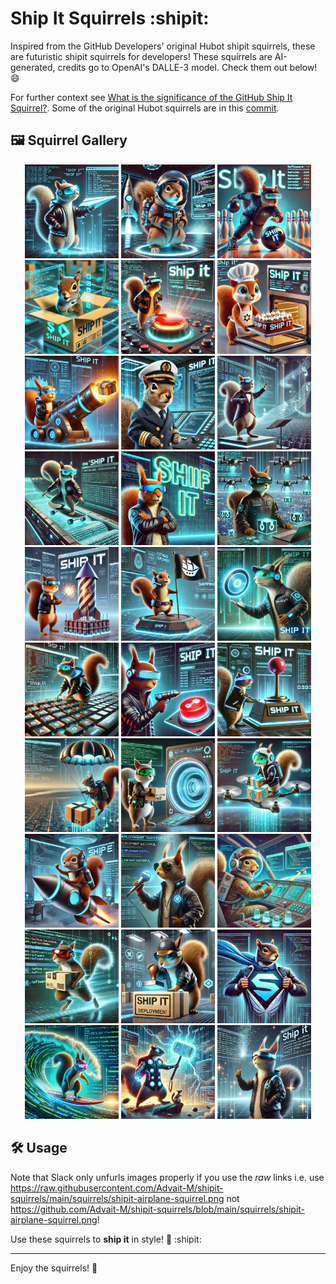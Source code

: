 # Ship It Squirrels :shipit:

Inspired from the GitHub Developers' original Hubot shipit squirrels, these are futuristic shipit squirrels for developers! These squirrels are AI-generated, credits go to OpenAI's DALLE-3 model. Check them out below! 😄

For further context see [What is the significance of the GitHub Ship It Squirrel?](https://www.quora.com/On-GitHub-what-is-the-significance-of-the-Ship-It-squirrel). Some of the original Hubot squirrels are in this [commit](https://github.com/github/hubot-scripts/commit/247310f83e8f0a33230c4a2ceb5e68ca86006e18).


## 🖼️ Squirrel Gallery

<p align="center">
  <img src="squirrels/shipit-airplane-squirrel.png" width="150">
  <img src="squirrels/shipit-astronaut-squirrel.png" width="150">
  <img src="squirrels/shipit-bowling-squirrel.png" width="150">
  <img src="squirrels/shipit-box-squirrel.png" width="150">
  <img src="squirrels/shipit-button-squirrel.png" width="150">
  <img src="squirrels/shipit-cake-squirrel.png" width="150">
  <img src="squirrels/shipit-cannon-squirrel.png" width="150">
  <img src="squirrels/shipit-captain-squirrel.png" width="150">
  <img src="squirrels/shipit-conductor-squirrel.png" width="150">
  <img src="squirrels/shipit-conveyer-squirrel.png" width="150">
  <img src="squirrels/shipit-cool-squirrel.png" width="150">
  <img src="squirrels/shipit-drones-squirrel.png" width="150">
  <img src="squirrels/shipit-firework-squirrel.png" width="150">
  <img src="squirrels/shipit-flag-squirrel.png" width="150">
  <img src="squirrels/shipit-frisbee-squirrel.png" width="150">
  <img src="squirrels/shipit-keyboard-squirrel.png" width="150">
  <img src="squirrels/shipit-laser-squirrel.png" width="150">
  <img src="squirrels/shipit-lever-squirrel.png" width="150">
  <img src="squirrels/shipit-para-squirrel.png" width="150">
  <img src="squirrels/shipit-portal-squirrel.png" width="150">
  <img src="squirrels/shipit-ride-drone-squirrel.png" width="150">
  <img src="squirrels/shipit-rocket-squirrel.png" width="150">
  <img src="squirrels/shipit-singer-squirrel.png" width="150">
  <img src="squirrels/shipit-spaceship-squirrel.png" width="150">
  <img src="squirrels/shipit-speedy-squirrel.png" width="150">
  <img src="squirrels/shipit-stamp-squirrel.png" width="150">
  <img src="squirrels/shipit-super-squirrel.png" width="150">
  <img src="squirrels/shipit-surf-squirrel.png" width="150">
  <img src="squirrels/shipit-thor-squirrel.png" width="150">
  <img src="squirrels/shipit-wand-squirrel.png" width="150">
</p>

## 🛠️ Usage

Note that Slack only unfurls images properly if you use the _raw_ links i.e. use https://raw.githubusercontent.com/Advait-M/shipit-squirrels/main/squirrels/shipit-airplane-squirrel.png not https://github.com/Advait-M/shipit-squirrels/blob/main/squirrels/shipit-airplane-squirrel.png!

Use these squirrels to **ship it** in style! 🚢 :shipit:

---

Enjoy the squirrels! 🎉
